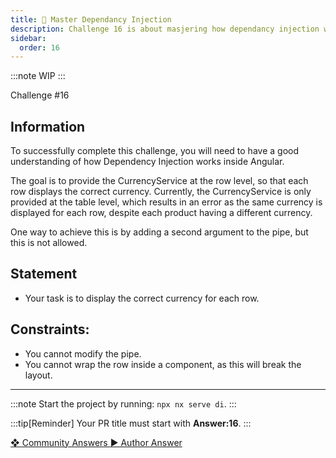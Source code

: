 ```yaml
---
title: 🔴 Master Dependancy Injection
description: Challenge 16 is about masjering how dependancy injection works
sidebar:
  order: 16
---
```


:::note
WIP
:::

<div class="chip">Challenge #16</div>

## Information

To successfully complete this challenge, you will need to have a good understanding of how Dependency Injection works inside Angular.

The goal is to provide the CurrencyService at the row level, so that each row displays the correct currency. Currently, the CurrencyService is only provided at the table level, which results in an error as the same currency is displayed for each row, despite each product having a different currency.

One way to achieve this is by adding a second argument to the pipe, but this is not allowed.

## Statement

- Your task is to display the correct currency for each row.

## Constraints:

- You cannot modify the pipe.
- You cannot wrap the row inside a component, as this will break the layout.

---

:::note
Start the project by running: `npx nx serve di`.
:::

:::tip[Reminder]
Your PR title must start with <b>Answer:16</b>.
:::

<div class="article-footer">
  <a
    href="https://github.com/tomalaforge/angular-challenges/pulls?q=label%3A16+label%3Aanswer"
    alt="Master Dependancy Injection community solutions">
    ❖ Community Answers
  </a>
  <a
    href='https://github.com/tomalaforge/angular-challenges/pulls?q=label%3A16+label%3A'
    alt="Master Dependancy Injection solution author">
    ▶︎ Author Answer
  </a>
  </div>

